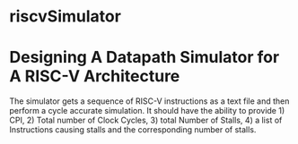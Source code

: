 # riscvSimulator
# Designing A Datapath Simulator for A RISC-V Architecture
 The simulator gets a sequence of
RISC-V instructions as a text file and then perform a cycle accurate simulation. It should have
the ability to provide 1) CPI, 2) Total number of Clock Cycles, 3) total Number of Stalls, 4) a list
of Instructions causing stalls and the corresponding number of stalls.
